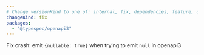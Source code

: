 ```yaml
---
# Change versionKind to one of: internal, fix, dependencies, feature, deprecation, breaking
changeKind: fix
packages:
  - "@typespec/openapi3"
---
```


Fix crash: emit `{nullable: true}` when trying to emit `null` in openapi3
